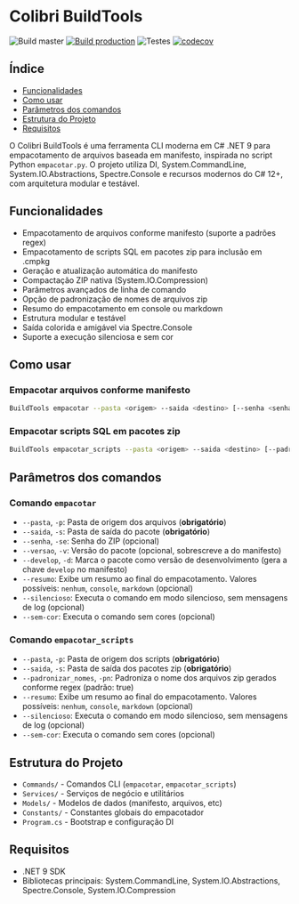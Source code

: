 # Colibri BuildTools

![Build master](https://github.com/ColibriAgile/build-tools/actions/workflows/build.yml/badge.svg?branch=master)
[![Build production](https://github.com/ColibriAgile/build-tools/actions/workflows/build-production.yml/badge.svg)](https://github.com/ColibriAgile/build-tools/actions/workflows/build-production.yml)
![Testes](https://github.com/ColibriAgile/build-tools/actions/workflows/testes.yml/badge.svg?branch=master)
[![codecov](https://codecov.io/gh/ColibriAgile/build-tools/graph/badge.svg?token=IURQ5VBDSW)](https://codecov.io/gh/ColibriAgile/build-tools)

## Índice

- [Funcionalidades](#funcionalidades)
- [Como usar](#como-usar)
- [Parâmetros dos comandos](#parâmetros-dos-comandos)
- [Estrutura do Projeto](#estrutura-do-projeto)
- [Requisitos](#requisitos)

O Colibri BuildTools é uma ferramenta CLI moderna em C# .NET 9 para empacotamento de arquivos baseada em manifesto, inspirada no script Python `empacotar.py`. O projeto utiliza DI, System.CommandLine, System.IO.Abstractions, Spectre.Console e recursos modernos do C# 12+, com arquitetura modular e testável.

## Funcionalidades

- Empacotamento de arquivos conforme manifesto (suporte a padrões regex)
- Empacotamento de scripts SQL em pacotes zip para inclusão em .cmpkg
- Geração e atualização automática do manifesto
- Compactação ZIP nativa (System.IO.Compression)
- Parâmetros avançados de linha de comando
- Opção de padronização de nomes de arquivos zip
- Resumo do empacotamento em console ou markdown
- Estrutura modular e testável
- Saída colorida e amigável via Spectre.Console
- Suporte a execução silenciosa e sem cor

## Como usar

### Empacotar arquivos conforme manifesto

```sh
BuildTools empacotar --pasta <origem> --saida <destino> [--senha <senha>] [--versao <versao>] [--develop] [--resumo <tipo>] [--silencioso] [--sem-cor]
```

### Empacotar scripts SQL em pacotes zip

```sh
BuildTools empacotar_scripts --pasta <origem> --saida <destino> [--padronizar_nomes <true|false>] [--resumo <tipo>] [--silencioso] [--sem-cor]
```

## Parâmetros dos comandos

### Comando `empacotar`

- `--pasta`, `-p`: Pasta de origem dos arquivos (**obrigatório**)
- `--saida`, `-s`: Pasta de saída do pacote (**obrigatório**)
- `--senha`, `-se`: Senha do ZIP (opcional)
- `--versao`, `-v`: Versão do pacote (opcional, sobrescreve a do manifesto)
- `--develop`, `-d`: Marca o pacote como versão de desenvolvimento (gera a chave `develop` no manifesto)
- `--resumo`: Exibe um resumo ao final do empacotamento. Valores possíveis: `nenhum`, `console`, `markdown` (opcional)
- `--silencioso`: Executa o comando em modo silencioso, sem mensagens de log (opcional)
- `--sem-cor`: Executa o comando sem cores (opcional)

### Comando `empacotar_scripts`

- `--pasta`, `-p`: Pasta de origem dos scripts (**obrigatório**)
- `--saida`, `-s`: Pasta de saída dos pacotes zip (**obrigatório**)
- `--padronizar_nomes`, `-pn`: Padroniza o nome dos arquivos zip gerados conforme regex (padrão: true)
- `--resumo`: Exibe um resumo ao final do empacotamento. Valores possíveis: `nenhum`, `console`, `markdown` (opcional)
- `--silencioso`: Executa o comando em modo silencioso, sem mensagens de log (opcional)
- `--sem-cor`: Executa o comando sem cores (opcional)

## Estrutura do Projeto

- `Commands/` - Comandos CLI (`empacotar`, `empacotar_scripts`)
- `Services/` - Serviços de negócio e utilitários
- `Models/` - Modelos de dados (manifesto, arquivos, etc)
- `Constants/` - Constantes globais do empacotador
- `Program.cs` - Bootstrap e configuração DI

## Requisitos

- .NET 9 SDK
- Bibliotecas principais: System.CommandLine, System.IO.Abstractions, Spectre.Console, System.IO.Compression

